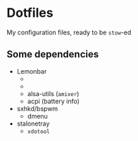 # Dotfiles

My configuration files, ready to be `stow`-ed

## Some dependencies

* Lemonbar
    * [thunderbird-dbus-sender]: https://github.com/janoliver/thunderbird-dbus-sender
    * [zscroll]: https://github.com/noctuid/zscroll
    * alsa-utils (`amixer`)
    * acpi (battery info)
* sxhkd/bspwm
    * dmenu
* stalonetray
    * `xdotool`
